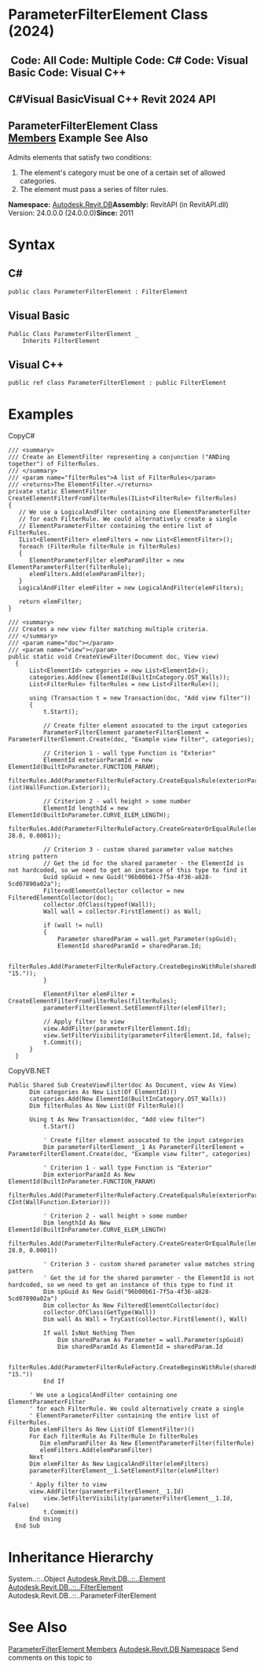 # ParameterFilterElement Class (2024)

﻿
 Code: All Code: Multiple Code: C# Code: Visual Basic Code: Visual C++   
---  
C#Visual BasicVisual C++
Revit 2024 API  
---  
ParameterFilterElement Class  
[Members](e8cb5c2b-b8ca-cbbf-819b-6956e0fd0760.md "ParameterFilterElement Members") Example See Also  
---  
Admits elements that satisfy two conditions: 
  1. The element's category must be one of a certain set of allowed categories.
  2. The element must pass a series of filter rules.

**Namespace:** [Autodesk.Revit.DB](87546ba7-461b-c646-cbb1-2cb8f5bff8b2.md "Autodesk.Revit.DB Namespace")**Assembly:** RevitAPI (in RevitAPI.dll) Version: 24.0.0.0 (24.0.0.0)**Since:** 2011 
# Syntax
C#  
---  
```text
public class ParameterFilterElement : FilterElement
```
  
Visual Basic  
---  
```text
Public Class ParameterFilterElement _
	Inherits FilterElement
```
  
Visual C++  
---  
```text
public ref class ParameterFilterElement : public FilterElement
```
  
# Examples
CopyC#
```text
/// <summary>
/// Create an ElementFilter representing a conjunction ("ANDing together") of FilterRules.
/// </summary>
/// <param name="filterRules">A list of FilterRules</param>
/// <returns>The ElementFilter.</returns>
private static ElementFilter CreateElementFilterFromFilterRules(IList<FilterRule> filterRules)
{
   // We use a LogicalAndFilter containing one ElementParameterFilter
   // for each FilterRule. We could alternatively create a single
   // ElementParameterFilter containing the entire list of FilterRules.
   IList<ElementFilter> elemFilters = new List<ElementFilter>();
   foreach (FilterRule filterRule in filterRules)
   {
      ElementParameterFilter elemParamFilter = new ElementParameterFilter(filterRule);
      elemFilters.Add(elemParamFilter);
   }
   LogicalAndFilter elemFilter = new LogicalAndFilter(elemFilters);

   return elemFilter;
} 

/// <summary>
/// Creates a new view filter matching multiple criteria.
/// </summary>
/// <param name="doc"></param>
/// <param name="view"></param>
public static void CreateViewFilter(Document doc, View view)
  {
      List<ElementId> categories = new List<ElementId>();
      categories.Add(new ElementId(BuiltInCategory.OST_Walls));
      List<FilterRule> filterRules = new List<FilterRule>();

      using (Transaction t = new Transaction(doc, "Add view filter"))
      {
          t.Start();

          // Create filter element assocated to the input categories
          ParameterFilterElement parameterFilterElement = ParameterFilterElement.Create(doc, "Example view filter", categories);

          // Criterion 1 - wall type Function is "Exterior"
          ElementId exteriorParamId = new ElementId(BuiltInParameter.FUNCTION_PARAM);
          filterRules.Add(ParameterFilterRuleFactory.CreateEqualsRule(exteriorParamId, (int)WallFunction.Exterior));

          // Criterion 2 - wall height > some number
          ElementId lengthId = new ElementId(BuiltInParameter.CURVE_ELEM_LENGTH);
          filterRules.Add(ParameterFilterRuleFactory.CreateGreaterOrEqualRule(lengthId, 28.0, 0.0001));

          // Criterion 3 - custom shared parameter value matches string pattern
          // Get the id for the shared parameter - the ElementId is not hardcoded, so we need to get an instance of this type to find it
          Guid spGuid = new Guid("96b00b61-7f5a-4f36-a828-5cd07890a02a");
          FilteredElementCollector collector = new FilteredElementCollector(doc);
          collector.OfClass(typeof(Wall));
          Wall wall = collector.FirstElement() as Wall;

          if (wall != null)
          {
              Parameter sharedParam = wall.get_Parameter(spGuid);
              ElementId sharedParamId = sharedParam.Id;

              filterRules.Add(ParameterFilterRuleFactory.CreateBeginsWithRule(sharedParamId, "15."));
          }

          ElementFilter elemFilter = CreateElementFilterFromFilterRules(filterRules);
          parameterFilterElement.SetElementFilter(elemFilter);

          // Apply filter to view
          view.AddFilter(parameterFilterElement.Id);
          view.SetFilterVisibility(parameterFilterElement.Id, false);
          t.Commit();
      }
  }
```

CopyVB.NET
```text
Public Shared Sub CreateViewFilter(doc As Document, view As View)
      Dim categories As New List(Of ElementId)()
      categories.Add(New ElementId(BuiltInCategory.OST_Walls))
      Dim filterRules As New List(Of FilterRule)()

      Using t As New Transaction(doc, "Add view filter")
          t.Start()

          ' Create filter element assocated to the input categories
          Dim parameterFilterElement__1 As ParameterFilterElement = ParameterFilterElement.Create(doc, "Example view filter", categories)

          ' Criterion 1 - wall type Function is "Exterior"
          Dim exteriorParamId As New ElementId(BuiltInParameter.FUNCTION_PARAM)
          filterRules.Add(ParameterFilterRuleFactory.CreateEqualsRule(exteriorParamId, CInt(WallFunction.Exterior)))

          ' Criterion 2 - wall height > some number
          Dim lengthId As New ElementId(BuiltInParameter.CURVE_ELEM_LENGTH)
          filterRules.Add(ParameterFilterRuleFactory.CreateGreaterOrEqualRule(lengthId, 28.0, 0.0001))

          ' Criterion 3 - custom shared parameter value matches string pattern
          ' Get the id for the shared parameter - the ElementId is not hardcoded, so we need to get an instance of this type to find it
          Dim spGuid As New Guid("96b00b61-7f5a-4f36-a828-5cd07890a02a")
          Dim collector As New FilteredElementCollector(doc)
          collector.OfClass(GetType(Wall))
          Dim wall As Wall = TryCast(collector.FirstElement(), Wall)

          If wall IsNot Nothing Then
              Dim sharedParam As Parameter = wall.Parameter(spGuid)
              Dim sharedParamId As ElementId = sharedParam.Id

              filterRules.Add(ParameterFilterRuleFactory.CreateBeginsWithRule(sharedParamId, "15."))
          End If

      ' We use a LogicalAndFilter containing one ElementParameterFilter
      ' for each FilterRule. We could alternatively create a single
      ' ElementParameterFilter containing the entire list of FilterRules.
      Dim elemFilters As New List(Of ElementFilter)()
      For Each filterRule As FilterRule In filterRules
         Dim elemParamFilter As New ElementParameterFilter(filterRule)
         elemFilters.Add(elemParamFilter)
      Next
      Dim elemFilter As New LogicalAndFilter(elemFilters)
      parameterFilterElement__1.SetElementFilter(elemFilter)

      ' Apply filter to view
      view.AddFilter(parameterFilterElement__1.Id)
          view.SetFilterVisibility(parameterFilterElement__1.Id, False)
          t.Commit()
      End Using
  End Sub
```

# Inheritance Hierarchy
System..::..Object [Autodesk.Revit.DB..::..Element](eb16114f-69ea-f4de-0d0d-f7388b105a16.md "Element Class") [Autodesk.Revit.DB..::..FilterElement](909615cd-8abd-044a-cff2-f21fd95b8ee7.md "FilterElement Class") Autodesk.Revit.DB..::..ParameterFilterElement
# See Also
[ParameterFilterElement Members](e8cb5c2b-b8ca-cbbf-819b-6956e0fd0760.md "ParameterFilterElement Members")
[Autodesk.Revit.DB Namespace](87546ba7-461b-c646-cbb1-2cb8f5bff8b2.md "Autodesk.Revit.DB Namespace")
Send comments on this topic to 